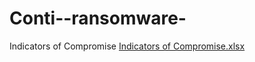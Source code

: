 # Conti--ransomware-

Indicators of Compromise 
[Indicators of Compromise.xlsx](https://github.com/Advisory-Newsletter/Conti--ransomware-/files/8315708/Indicators.of.Compromise.xlsx)
